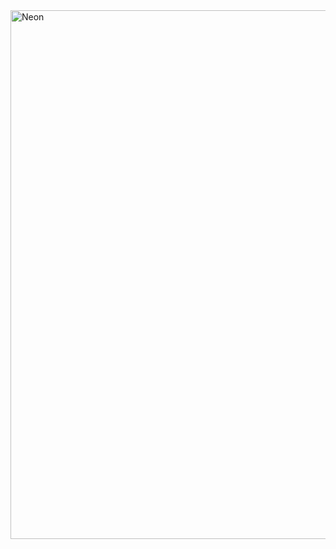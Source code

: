 <img width="846" alt="Neon" src="https://github.com/neondatabase/.github/assets/27310414/c9046b48-e1c2-4087-870e-d179c048bd0c">
